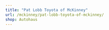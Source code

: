 ```yaml
---
title: "Pat Lobb Toyota of McKinney"
url: /mckinney/pat-lobb-toyota-of-mckinney/
shop: Autohaus
---
```

